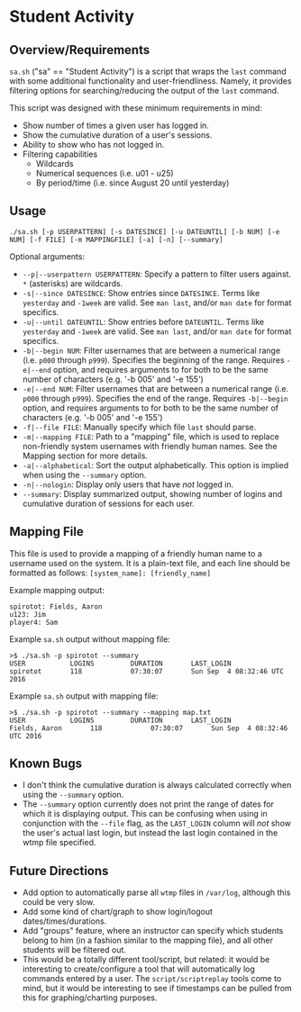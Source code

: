 # Student Activity

## Overview/Requirements

`sa.sh` ("sa" == "Student Activity") is a script that wraps the `last` command
with some additional functionality and user-friendliness. Namely, it provides
filtering options for searching/reducing the output of the `last` command.

This script was designed with these minimum requirements in mind:
* Show number of times a given user has logged in.
* Show the cumulative duration of a user's sessions.
* Ability to show who has not logged in.
* Filtering capabilities
    * Wildcards
    * Numerical sequences (i.e. u01 - u25)
    * By period/time (i.e. since August 20 until yesterday)

## Usage

`./sa.sh [-p USERPATTERN] [-s DATESINCE] [-u DATEUNTIL] [-b NUM] [-e NUM] [-f
FILE] [-m MAPPINGFILE] [-a] [-n] [--summary]`

Optional arguments:
* `--p|--userpattern USERPATTERN`: Specify a pattern to filter users against.
  `*` (asterisks) are wildcards.
* `-s|--since DATESINCE`: Show entries since `DATESINCE`. Terms like `yesterday`
  and `-1week` are valid. See `man last`, and/or `man date` for format
  specifics.
* `-u|--until DATEUNTIL`: Show entries before `DATEUNTIL`. Terms like
  `yesterday` and `-1week` are valid. See `man last`, and/or `man date` for
  format specifics.
* `-b|--begin NUM`: Filter usernames that are between a numerical range (i.e.
  `p000` through `p999`). Specifies the beginning of the range. Requires
  `-e|--end` option, and requires arguments to for both to be the same number of
  characters (e.g. '-b 005' and '-e 155')
* `-e|--end NUM`: Filter usernames that are between a numerical range (i.e.
  `p000` through `p999`). Specifies the end of the range. Requires `-b|--begin`
  option, and requires arguments to for both to be the same number of characters
  (e.g. '-b 005' and '-e 155')
* `-f|--file FILE`: Manually specify which file `last` should parse.
* `-m|--mapping FILE`: Path to a "mapping" file, which is used to replace
  non-friendly system usernames with friendly human names. See the Mapping
  section for more details.
* `-a|--alphabetical`: Sort the output alphabetically. This option is implied
  when using the `--summary` option.
* `-n|--nologin`: Display only users that have _not_ logged in.
* `--summary`: Display summarized output, showing number of logins and
  cumulative duration of sessions for each user.
  
## Mapping File

This file is used to provide a mapping of a friendly human name to a username
used on the system. It is a plain-text file, and each line should be formatted
as follows: `[system_name]: [friendly_name]`

Example mapping output:

```
spirotot: Fields, Aaron
u123: Jim
player4: Sam
```

Example `sa.sh` output without mapping file:

```
>$ ./sa.sh -p spirotot --summary
USER           LOGINS         DURATION       LAST_LOGIN    
spirotot       118            07:30:07       Sun Sep  4 08:32:46 UTC 2016
```

Example `sa.sh` output with mapping file:

```
>$ ./sa.sh -p spirotot --summary --mapping map.txt
USER           LOGINS         DURATION       LAST_LOGIN    
Fields, Aaron       118            07:30:07       Sun Sep  4 08:32:46 UTC 2016
```

## Known Bugs
* I don't think the cumulative duration is always calculated correctly when
  using the `--summary` option.
* The `--summary` option currently does not print the range of dates for which
  it is displaying output. This can be confusing when using in conjunction with
  the `--file` flag, as the `LAST_LOGIN` column will *not* show the user's
  actual last login, but instead the last login contained in the wtmp file
  specified.

## Future Directions
* Add option to automatically parse all `wtmp` files in `/var/log`, although
  this could be very slow.
* Add some kind of chart/graph to show login/logout dates/times/durations.
* Add "groups" feature, where an instructor can specify which students belong to
  him (in a fashion similar to the mapping file), and all other students will be
  filtered out.
* This would be a totally different tool/script, but related: it would be
  interesting to create/configure a tool that will automatically log commands
  entered by a user. The `script/scriptreplay` tools come to mind, but it would
  be interesting to see if timestamps can be pulled from this for
  graphing/charting purposes.
